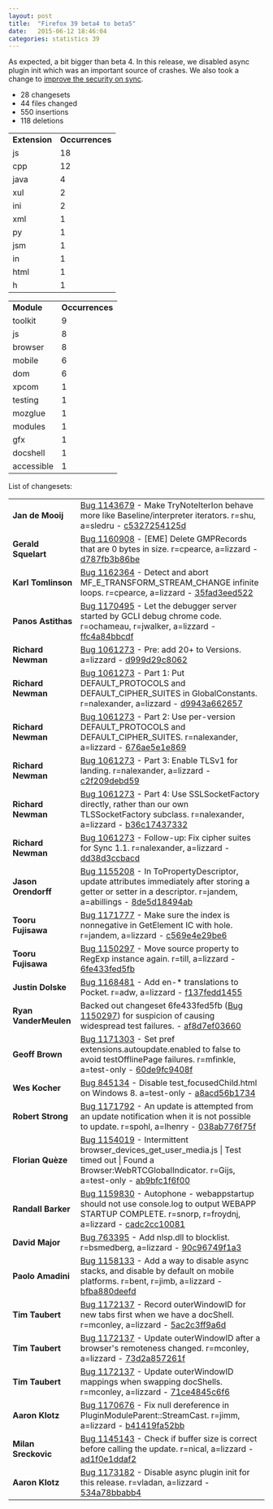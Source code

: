 ```yaml
---
layout: post
title:  "Firefox 39 beta4 to beta5"
date:   2015-06-12 18:46:04
categories: statistics 39
---
```


As expected, a bit bigger than beta 4. In this release, we disabled async plugin init 
which was an important source of crashes.
We also took a change to <a href="https://bugzilla.mozilla.org/show_bug.cgi?id=1061273">improve the security on sync</a>.

<p>
<ul>
<li>28 changesets</li>
<li>44 files changed</li>
<li>550 insertions</li>
<li>118 deletions</li>
</ul>
</p>
<p>
<table><tr><td><strong>Extension</strong></td><td><strong>Occurrences</strong></td></tr>
<tr><td>js</td><td>18</td></tr>
<tr><td>cpp</td><td>12</td></tr>
<tr><td>java</td><td>4</td></tr>
<tr><td>xul</td><td>2</td></tr>
<tr><td>ini</td><td>2</td></tr>
<tr><td>xml</td><td>1</td></tr>
<tr><td>py</td><td>1</td></tr>
<tr><td>jsm</td><td>1</td></tr>
<tr><td>in</td><td>1</td></tr>
<tr><td>html</td><td>1</td></tr>
<tr><td>h</td><td>1</td></tr>
</table>
</p>
<p>
<table><tr><td><strong>Module</strong></td><td><strong>Occurrences</strong></td></tr>
<tr><td>toolkit</td><td>9</td></tr>
<tr><td>js</td><td>8</td></tr>
<tr><td>browser</td><td>8</td></tr>
<tr><td>mobile</td><td>6</td></tr>
<tr><td>dom</td><td>6</td></tr>
<tr><td>xpcom</td><td>1</td></tr>
<tr><td>testing</td><td>1</td></tr>
<tr><td>mozglue</td><td>1</td></tr>
<tr><td>modules</td><td>1</td></tr>
<tr><td>gfx</td><td>1</td></tr>
<tr><td>docshell</td><td>1</td></tr>
<tr><td>accessible</td><td>1</td></tr>
</table>
</p>
<p>List of changesets:
<table>
<tr><td><strong>Jan de Mooij</strong></td><td><a href="https://bugzilla.mozilla.org/1143679">Bug 1143679</a> - Make TryNoteIterIon behave more like Baseline/interpreter iterators. r=shu, a=sledru - <a href="https://hg.mozilla.org/releases/mozilla-beta/rev/c5327254125d">c5327254125d</a></td></tr>
<tr><td><strong>Gerald Squelart</strong></td><td><a href="https://bugzilla.mozilla.org/1160908">Bug 1160908</a> - [EME] Delete GMPRecords that are 0 bytes in size. r=cpearce, a=lizzard - <a href="https://hg.mozilla.org/releases/mozilla-beta/rev/d787fb3b86be">d787fb3b86be</a></td></tr>
<tr><td><strong>Karl Tomlinson</strong></td><td><a href="https://bugzilla.mozilla.org/1162364">Bug 1162364</a> - Detect and abort MF_E_TRANSFORM_STREAM_CHANGE infinite loops. r=cpearce, a=lizzard - <a href="https://hg.mozilla.org/releases/mozilla-beta/rev/35fad3eed522">35fad3eed522</a></td></tr>
<tr><td><strong>Panos Astithas</strong></td><td><a href="https://bugzilla.mozilla.org/1170495">Bug 1170495</a> - Let the debugger server started by GCLI debug chrome code. r=ochameau, r=jwalker, a=lizzard - <a href="https://hg.mozilla.org/releases/mozilla-beta/rev/ffc4a84bbcdf">ffc4a84bbcdf</a></td></tr>
<tr><td><strong>Richard Newman</strong></td><td><a href="https://bugzilla.mozilla.org/1061273">Bug 1061273</a> - Pre: add 20+ to Versions. a=lizzard - <a href="https://hg.mozilla.org/releases/mozilla-beta/rev/d999d29c8062">d999d29c8062</a></td></tr>
<tr><td><strong>Richard Newman</strong></td><td><a href="https://bugzilla.mozilla.org/1061273">Bug 1061273</a> - Part 1: Put DEFAULT_PROTOCOLS and DEFAULT_CIPHER_SUITES in GlobalConstants. r=nalexander, a=lizzard - <a href="https://hg.mozilla.org/releases/mozilla-beta/rev/d9943a662657">d9943a662657</a></td></tr>
<tr><td><strong>Richard Newman</strong></td><td><a href="https://bugzilla.mozilla.org/1061273">Bug 1061273</a> - Part 2: Use per-version DEFAULT_PROTOCOLS and DEFAULT_CIPHER_SUITES. r=nalexander, a=lizzard - <a href="https://hg.mozilla.org/releases/mozilla-beta/rev/676ae5e1e869">676ae5e1e869</a></td></tr>
<tr><td><strong>Richard Newman</strong></td><td><a href="https://bugzilla.mozilla.org/1061273">Bug 1061273</a> - Part 3: Enable TLSv1 for landing. r=nalexander, a=lizzard - <a href="https://hg.mozilla.org/releases/mozilla-beta/rev/c2f209debd59">c2f209debd59</a></td></tr>
<tr><td><strong>Richard Newman</strong></td><td><a href="https://bugzilla.mozilla.org/1061273">Bug 1061273</a> - Part 4: Use SSLSocketFactory directly, rather than our own TLSSocketFactory subclass. r=nalexander, a=lizzard - <a href="https://hg.mozilla.org/releases/mozilla-beta/rev/b36c17437332">b36c17437332</a></td></tr>
<tr><td><strong>Richard Newman</strong></td><td><a href="https://bugzilla.mozilla.org/1061273">Bug 1061273</a> - Follow-up: Fix cipher suites for Sync 1.1. r=nalexander, a=lizzard - <a href="https://hg.mozilla.org/releases/mozilla-beta/rev/dd38d3ccbacd">dd38d3ccbacd</a></td></tr>
<tr><td><strong>Jason Orendorff</strong></td><td><a href="https://bugzilla.mozilla.org/1155208">Bug 1155208</a> - In ToPropertyDescriptor, update attributes immediately after storing a getter or setter in a descriptor. r=jandem, a=abillings - <a href="https://hg.mozilla.org/releases/mozilla-beta/rev/8de5d18494ab">8de5d18494ab</a></td></tr>
<tr><td><strong>Tooru Fujisawa</strong></td><td><a href="https://bugzilla.mozilla.org/1171777">Bug 1171777</a> - Make sure the index is nonnegative in GetElement IC with hole. r=jandem, a=lizzard - <a href="https://hg.mozilla.org/releases/mozilla-beta/rev/c569e4e29be6">c569e4e29be6</a></td></tr>
<tr><td><strong>Tooru Fujisawa</strong></td><td><a href="https://bugzilla.mozilla.org/1150297">Bug 1150297</a> - Move source property to RegExp instance again. r=till, a=lizzard - <a href="https://hg.mozilla.org/releases/mozilla-beta/rev/6fe433fed5fb">6fe433fed5fb</a></td></tr>
<tr><td><strong>Justin Dolske</strong></td><td><a href="https://bugzilla.mozilla.org/1168481">Bug 1168481</a> - Add en-* translations to Pocket. r=adw, a=lizzard - <a href="https://hg.mozilla.org/releases/mozilla-beta/rev/f137fedd1455">f137fedd1455</a></td></tr>
<tr><td><strong>Ryan VanderMeulen</strong></td><td>Backed out changeset 6fe433fed5fb (<a href="https://bugzilla.mozilla.org/1150297">Bug 1150297</a>) for suspicion of causing widespread test failures. - <a href="https://hg.mozilla.org/releases/mozilla-beta/rev/af8d7ef03660">af8d7ef03660</a></td></tr>
<tr><td><strong>Geoff Brown</strong></td><td><a href="https://bugzilla.mozilla.org/1171303">Bug 1171303</a> - Set pref extensions.autoupdate.enabled to false to avoid testOfflinePage failures. r=mfinkle, a=test-only - <a href="https://hg.mozilla.org/releases/mozilla-beta/rev/60de9fc9408f">60de9fc9408f</a></td></tr>
<tr><td><strong>Wes Kocher</strong></td><td><a href="https://bugzilla.mozilla.org/845134">Bug 845134</a> - Disable test_focusedChild.html on Windows 8. a=test-only - <a href="https://hg.mozilla.org/releases/mozilla-beta/rev/a8acd56b1734">a8acd56b1734</a></td></tr>
<tr><td><strong>Robert Strong</strong></td><td><a href="https://bugzilla.mozilla.org/1171792">Bug 1171792</a> - An update is attempted from an update notification when it is not possible to update. r=spohl, a=lhenry - <a href="https://hg.mozilla.org/releases/mozilla-beta/rev/038ab776f75f">038ab776f75f</a></td></tr>
<tr><td><strong>Florian Quèze</strong></td><td><a href="https://bugzilla.mozilla.org/1154019">Bug 1154019</a> - Intermittent browser_devices_get_user_media.js | Test timed out | Found a Browser:WebRTCGlobalIndicator. r=Gijs, a=test-only - <a href="https://hg.mozilla.org/releases/mozilla-beta/rev/ab9bfc1f6f00">ab9bfc1f6f00</a></td></tr>
<tr><td><strong>Randall Barker</strong></td><td><a href="https://bugzilla.mozilla.org/1159830">Bug 1159830</a> - Autophone - webappstartup should not use console.log to output WEBAPP STARTUP COMPLETE. r=snorp, r=froydnj, a=lizzard - <a href="https://hg.mozilla.org/releases/mozilla-beta/rev/cadc2cc10081">cadc2cc10081</a></td></tr>
<tr><td><strong>David Major</strong></td><td><a href="https://bugzilla.mozilla.org/763395">Bug 763395</a> - Add nlsp.dll to blocklist. r=bsmedberg, a=lizzard - <a href="https://hg.mozilla.org/releases/mozilla-beta/rev/90c96749f1a3">90c96749f1a3</a></td></tr>
<tr><td><strong>Paolo Amadini</strong></td><td><a href="https://bugzilla.mozilla.org/1158133">Bug 1158133</a> - Add a way to disable async stacks, and disable by default on mobile platforms. r=bent, r=jimb, a=lizzard - <a href="https://hg.mozilla.org/releases/mozilla-beta/rev/bfba880deefd">bfba880deefd</a></td></tr>
<tr><td><strong>Tim Taubert</strong></td><td><a href="https://bugzilla.mozilla.org/1172137">Bug 1172137</a> - Record outerWindowID for new tabs first when we have a docShell. r=mconley, a=lizzard - <a href="https://hg.mozilla.org/releases/mozilla-beta/rev/5ac2c3ff9a6d">5ac2c3ff9a6d</a></td></tr>
<tr><td><strong>Tim Taubert</strong></td><td><a href="https://bugzilla.mozilla.org/1172137">Bug 1172137</a> - Update outerWindowID after a browser's remoteness changed. r=mconley, a=lizzard - <a href="https://hg.mozilla.org/releases/mozilla-beta/rev/73d2a857261f">73d2a857261f</a></td></tr>
<tr><td><strong>Tim Taubert</strong></td><td><a href="https://bugzilla.mozilla.org/1172137">Bug 1172137</a> - Update outerWindowID mappings when swapping docShells. r=mconley, a=lizzard - <a href="https://hg.mozilla.org/releases/mozilla-beta/rev/71ce4845c6f6">71ce4845c6f6</a></td></tr>
<tr><td><strong>Aaron Klotz</strong></td><td><a href="https://bugzilla.mozilla.org/1170676">Bug 1170676</a> - Fix null dereference in PluginModuleParent::StreamCast. r=jimm, a=lizzard - <a href="https://hg.mozilla.org/releases/mozilla-beta/rev/b41419fa52bb">b41419fa52bb</a></td></tr>
<tr><td><strong>Milan Sreckovic</strong></td><td><a href="https://bugzilla.mozilla.org/1145143">Bug 1145143</a> - Check if buffer size is correct before calling the update. r=nical, a=lizzard - <a href="https://hg.mozilla.org/releases/mozilla-beta/rev/ad1f0e1ddaf2">ad1f0e1ddaf2</a></td></tr>
<tr><td><strong>Aaron Klotz</strong></td><td><a href="https://bugzilla.mozilla.org/1173182">Bug 1173182</a> - Disable async plugin init for this release. r=vladan, a=lizzard - <a href="https://hg.mozilla.org/releases/mozilla-beta/rev/534a78bbabb4">534a78bbabb4</a></td></tr>
</table>
</p>
